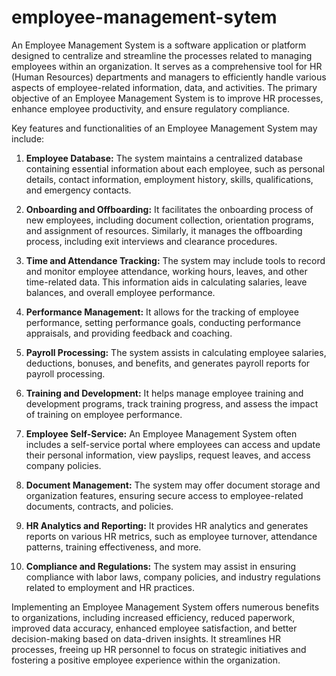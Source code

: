 # employee-management-sytem
An Employee Management System is a software application or platform designed to centralize and streamline the processes related to managing employees within an organization. It serves as a comprehensive tool for HR (Human Resources) departments and managers to efficiently handle various aspects of employee-related information, data, and activities. The primary objective of an Employee Management System is to improve HR processes, enhance employee productivity, and ensure regulatory compliance.

Key features and functionalities of an Employee Management System may include:

1. **Employee Database:** The system maintains a centralized database containing essential information about each employee, such as personal details, contact information, employment history, skills, qualifications, and emergency contacts.

2. **Onboarding and Offboarding:** It facilitates the onboarding process of new employees, including document collection, orientation programs, and assignment of resources. Similarly, it manages the offboarding process, including exit interviews and clearance procedures.

3. **Time and Attendance Tracking:** The system may include tools to record and monitor employee attendance, working hours, leaves, and other time-related data. This information aids in calculating salaries, leave balances, and overall employee performance.

4. **Performance Management:** It allows for the tracking of employee performance, setting performance goals, conducting performance appraisals, and providing feedback and coaching.

5. **Payroll Processing:** The system assists in calculating employee salaries, deductions, bonuses, and benefits, and generates payroll reports for payroll processing.

6. **Training and Development:** It helps manage employee training and development programs, track training progress, and assess the impact of training on employee performance.

7. **Employee Self-Service:** An Employee Management System often includes a self-service portal where employees can access and update their personal information, view payslips, request leaves, and access company policies.

8. **Document Management:** The system may offer document storage and organization features, ensuring secure access to employee-related documents, contracts, and policies.

9. **HR Analytics and Reporting:** It provides HR analytics and generates reports on various HR metrics, such as employee turnover, attendance patterns, training effectiveness, and more.

10. **Compliance and Regulations:** The system may assist in ensuring compliance with labor laws, company policies, and industry regulations related to employment and HR practices.

Implementing an Employee Management System offers numerous benefits to organizations, including increased efficiency, reduced paperwork, improved data accuracy, enhanced employee satisfaction, and better decision-making based on data-driven insights. It streamlines HR processes, freeing up HR personnel to focus on strategic initiatives and fostering a positive employee experience within the organization.
